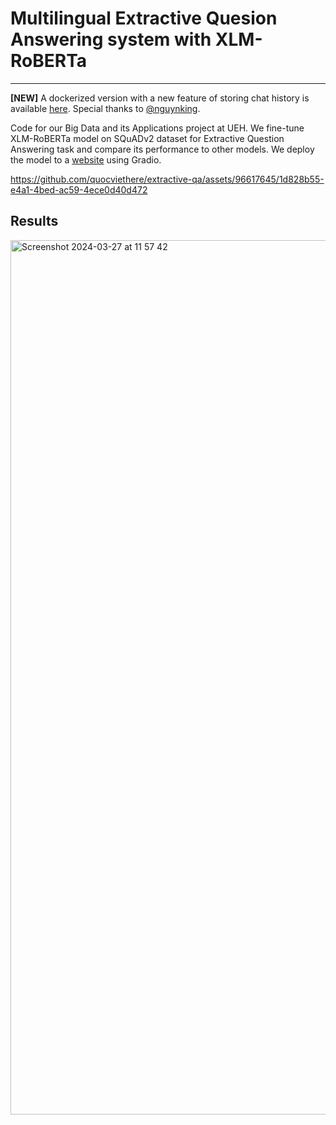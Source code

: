 # Multilingual Extractive Quesion Answering system with XLM-RoBERTa
---

**[NEW]** A dockerized version with a new feature of storing chat history is available [here](https://github.com/nguynking/hpc). Special thanks to [@nguynking](https://github.com/nguynking).

Code for our Big Data and its Applications project at UEH. We fine-tune XLM-RoBERTa model on SQuADv2 dataset for Extractive Question Answering task and compare its performance to other models. We deploy the model to a [website](https://ueh-bigdata.github.io/) using Gradio. 

https://github.com/quocviethere/extractive-qa/assets/96617645/1d828b55-e4a1-4bed-ac59-4ece0d40d472

## Results
<img width="1399" alt="Screenshot 2024-03-27 at 11 57 42" src="https://github.com/quocviethere/extractive-qa/assets/96617645/a91148e6-5716-4337-9b30-55ad1bec92d3">
